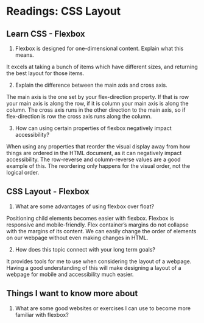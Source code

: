 # Readings: CSS Layout

## Learn CSS - Flexbox

1. Flexbox is designed for one-dimensional content. Explain what this means.

It excels at taking a bunch of items which have different sizes, and returning the best layout for those items.

2. Explain the difference between the main axis and cross axis.

The main axis is the one set by your flex-direction property. If that is row your main axis is along the row, if it is column your main axis is along the column.
The cross axis runs in the other direction to the main axis, so if flex-direction is row the cross axis runs along the column.

3. How can using certain properties of flexbox negatively impact accessibility?

When using any properties that reorder the visual display away from how things are ordered in the HTML document, as it can negatively impact accessibility. 
The row-reverse and column-reverse values are a good example of this. The reordering only happens for the visual order, not the logical order. 

## CSS Layout - Flexbox

1. What are some advantages of using flexbox over float?

Positioning child elements becomes easier with flexbox. Flexbox is responsive and mobile-friendly. Flex container’s margins do not collapse with the margins of its content.
We can easily change the order of elements on our webpage without even making changes in HTML.

2. How does this topic connect with your long term goals?

It provides tools for me to use when considering the layout of a webpage. Having a good understanding of this will make designing a layout of a webpage for mobile and
accessibility much easier.

## Things I want to know more about

1. What are some good websites or exercises I can use to become more familiar with flexbox?
